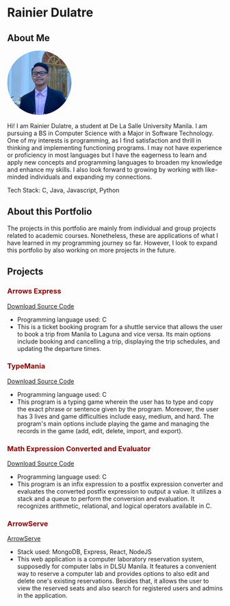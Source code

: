 # Rainier Dulatre

## About Me

<img src="assets/display pic.jpg" alt="Profile Picture" width="150" height="150" style="border-radius: 50%;">

Hi! I am Rainier Dulatre, a student at De La Salle University Manila. I am pursuing a BS in Computer Science with a Major in Software Technology. One of my interests is programming, as I find satisfaction and thrill in thinking and implementing functioning programs. I may not have experience or proficiency in most languages but I have the eagerness to learn and apply new concepts and programming languages to broaden my knowledge and enhance my skills. I also look forward to growing by working with like-minded individuals and expanding my connections.

Tech Stack: C, Java, Javascript, Python

## About this Portfolio

The projects in this portfolio are mainly from individual and group projects related to academic courses. Nonetheless, these are applications of what I have learned in my programming journey so far. However, I look to expand this portfolio by also working on more projects in the future.

## Projects
### <span style="color: darkred;">Arrows Express</span>

[Download Source Code](https://github.com/420Rain/Project-Portfolio/raw/main/Arrows-Express/Arrows-Express.zip)

- Programming language used: C
- This is a ticket booking program for a shuttle service that allows the user to book a trip from Manila to Laguna and vice versa. Its main options include booking and cancelling a trip, displaying the trip schedules, and updating the departure times.

### <span style="color: darkred;">TypeMania</span>

[Download Source Code](https://github.com/420Rain/Project-Portfolio/raw/main/TypeMania/TypeMania.zip)

- Programming language used: C
- This program is a typing game wherein the user has to type and copy the exact phrase or sentence given by the program. Moreover, the user has 3 lives and game difficulties include easy, medium, and hard. The program's main options include playing the game and managing the records in the game (add, edit, delete, import, and export).

### <span style="color: darkred;">Math Expression Converted and Evaluator</span>

[Download Source Code](https://github.com/420Rain/Project-Portfolio/raw/main/Math%20Expression%20Converter%20and%20Evaluator/Math%20Expression%20Converter%20and%20Evaluator.zip)

- Programming language used: C
- This program is an infix expression to a postfix expression converter and evaluates the converted postfix expression to output a value. It utilizes a stack and a queue to perform the conversion and evaluation. It recognizes arithmetic, relational, and logical operators available in C.

### <span style="color: darkred;">ArrowServe</span>

[ArrowServe](https://apdev-mco-l6d5.onrender.com/)

- Stack used: MongoDB, Express, React, NodeJS
- This web application is a computer laboratory reservation system, supposedly for computer labs in DLSU Manila. It features a convenient way to reserve a computer lab and provides options to also edit and delete one's existing reservations. Besides that, it allows the user to view the reserved seats and also search for registered users and admins in the application.
